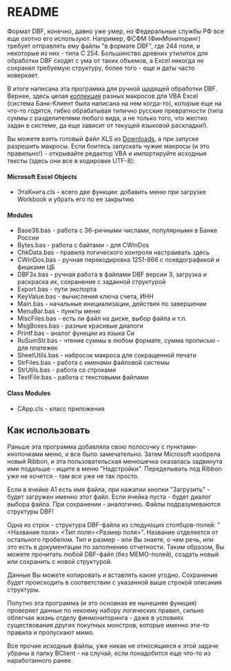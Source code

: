 # README #

Формат DBF, конечно, давно уже умер, но Федеральные службы РФ все еще охотно его используют. Например, ФСФМ (ФинМониторинг) требует отправлять ему файлы "в формате DBF", где 244 поля, и некоторые из них - типа C 254. Большинство древних утилиток для обработки DBF сходят с ума от таких объемов, а Excel никогда не сохранял требуемую структуру, более того - еще и даты часто коверкает.

В итоге написана эта программа для ручной щадящей обработки DBF. Вернее, здесь целая [коллекция](https://bitbucket.org/dievdo/excel-vba-collection/src) разных макросов для VBA Excel (система Банк-Клиент была написана на нем когда-то), которые еще на что-то годятся, гибко обрабатывая типично русские превратности (типа суммы с разделителями любого вида, а не только того, что жестко задан в системе, да еще зависит от текущей языковой раскладки!).

Вы можете взять готовый файл XLS из [Downloads](https://bitbucket.org/dievdo/excel-vba-collection/downloads), а при запуске разрешить макросы. Если боитесь запускать чужие макросы (и это правильно!) - открывайте редактор VBA и импортируйте исходные тексты (здесь они все в кодировке UTF-8):

#### Microsoft Excel Objects ####
* ЭтаКнига.cls - всего две функции: добавить меню при загрузке Workbook и убрать его по ее закрытию

#### Modules ####
* Base36.bas - работа с 36-ричными числами, популярными в Банке России
* Bytes.bas - работа с байтами - для CWinDos
* ChkData.bas - правила логического контроля настраивать здесь
* CWinDos.bas - ручная перекодировка 1251-866 с псевдографикой и фишками ЦБ
* DBF3x.bas - ручная работа в файлами DBF версии 3, загрузка и раскраска их, сохранение с заданной структурой
* Export.bas - пути экспорта
* KeyValue.bas - вычисления ключа счета, ИНН
* Main.bas - начальные инициализации, действия по завершении
* MenuBar.bas - пункты меню
* MiscFiles.bas - есть ли файл на диске, выбор файла и т.п.
* MsgBoxes.bas - разные красивые диалоги
* Printf.bas - аналог функции из языка Си
* RuSumStr.bas - чтение суммы в любом формате, сумма прописью - для платежек
* SheetUtils.bas - набросок макроса для сокращенной печати
* StrFiles.bas - работа с именами файловой системы
* StrUtils.bas - работа со строками
* TextFile.bas - работа с текстовыми файлами

#### Class Modules ####
* CApp.cls - класс приложения

## Как использовать ##

Раньше эта программа добавляла свою полосочку с пунктами-кнопочками меню, и все было замечательно. Затем Microsoft изобрела новый Ribbon, и эта пользовательская менюшечка оказалась задвинута ими подальше - ищите в меню "Надстройки". Переделывать под Ribbon уже не хочется - там все уже не так просто.

Если в ячейке A1 есть имя файла, при нажатии кнопки "Загрузить" - будет загружен именно этот файл. Если ячейка пуста - будет диалог выбора файла. При сохранении - аналогично. Файлы подразумеваются структуры DBF!

Одна из строк - структура DBF-файла из следующих столбцов-полей: "<Название поля> <Тип поля><Размер поля>". Название отделяется от остального пробелом. Тип и размер - или Вы знаете, о чем речь, или это есть в документации по заполнению отчетности. Таким образом, Вы можете прочитать любой DBF-файл (без MEMO-полей), создать новый или сохранить с новой структурой.

Данные Вы можете копировать и вставлять какие угодно. Сохранение будет происходить в соответствии с указанной выше строкой описания структуры.

Попутно эта программа (и это основная ее нынешняя функция) проверяет данные по некоему набору логических правил, сильно облегчая жизнь отделу финмониторинга - даже в условиях существования других покупных монстров, которые именно эти-то правила и пропускают мимо.

Все прочие исходные файлы, уже никак не относящиеся к этой задаче убраны в папку BClient - на случай, если понадобится еще что-то из наработанного ранее.